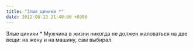 ```yaml
---
title: "Злые циники *"
date: 2012-06-13 21:40:00 +0300
---
```


Злые циники *
Мужчина в жизни никогда не должен жаловаться на две вещи: на жену и на машину, сам выбирал.

